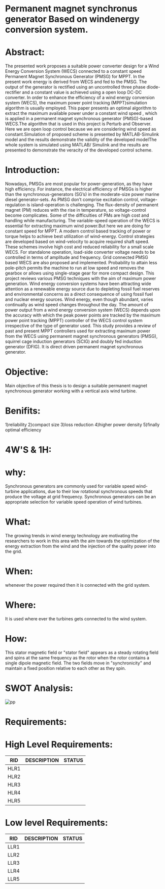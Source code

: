 # Permanent magnet synchronus generator Based on windenergy conversion system.

# Abstract:
The presented work proposes a suitable power converter design for a Wind Energy Conversion System (WECS) connected to a constant speed Permanent Magnet Synchronous Generator (PMSG) for MPPT. In the present work energy is derived from WECS and fed to the PMSG. The output of the generator is rectified using an uncontrolled three phase diode-rectifier and a constant value is achieved using a open loop DC-DC converter. In order to enhance the efficiency of a wind energy conversion system (WECS), the maximum power point tracking (MPPT)simulation algorithm is usually employed. This paper presents an optimal algorithm to extract the maximum available power under a constant wind speed , which is applied in a permanent magnet synchronous generator (PMSG)-based WECS.The algorithm that is used in this project is Perturb and Observer. Here we are open loop control because we are considering wind speed as constant.Simulation of proposed scheme is presented by MATLAB-Simulink model and the results demonstrate the validity of the developed modelThe whole system is simulated using MATLAB/ Simulink and the results are presented to demonstrate the veracity of the developed control scheme.

# Introduction:
Nowadays, PMSGs are most popular for power-generation, as they have high efficiency. For instance, the electrical efficiency of PMSGs is higher than the synchronous-generators (SG’s) in the moderate-size power marine diesel generator-sets. As PMSG don’t comprise excitation control, voltage-regulation is island-operation is challenging. The flux-density of permanent magnet (PM) reduces with the rise in temperature, so voltage-control become complicates. Some of the difficulties of PMs are high cost and handling while manufacturing. The variable-speed operation of the WECS is essential for extracting maximum wind power.But here we are doing for constant speed for MPPT. A modern control based tracking of power or torque helps to achieve best utilization of wind-energy. Control strategies are developed based on wind-velocity to acquire required shaft speed. These schemes involve high cost and reduced reliability for a small scale WECS. For standalone operation, load-side converter voltage needs to be controlled in terms of amplitude and frequency. Grid connected PMSG based WECS are also proposed and implemented. Probability to attain less pole-pitch permits the machine to run at low speed and removes the gearbox or allows using single-stage gear for more compact design. This project reviews various PMSG techniques with the aim of maximum power
generation.
Wind energy conversion systems have been attracting wide attention as a renewable energy source due to depleting fossil fuel reserves and environmental concerns as a direct consequence of using fossil fuel and nuclear energy sources. Wind energy, even though abundant, varies continually as wind speed changes throughout the day. The amount of power output from a wind energy conversion system (WECS) depends upon the accuracy with which the peak power points are tracked by the maximum power point tracking (MPPT) controller of the WECS control system irrespective of the type of generator used. This study provides a review of past and present MPPT controllers used for extracting maximum power from the WECS using permanent magnet synchronous generators (PMSG), squirrel cage induction generators (SCIG) and doubly fed induction generator (DFIG). It is direct driven permanent magnet synchronous generator.

# Objective:

Main objective of this thesis is to design a suitable permanent magnet synchronous generator working with a vertical axis wind turbine.

# Benifits:

1)reliability
2)compact size
3)loss reduction
4)higher power density 
5)finally optimal efficiency

# 4W'S & 1H:

# why:

Synchronous generators are commonly used for variable speed wind-turbine applications, due to their low rotational synchronous speeds that produce the voltage at grid frequency. Synchronous generators can be an appropriate selection for variable speed operation of wind turbines.

# What:

The growing trends in wind energy technology are motivating the researchers to work in this area with the aim towards the optimization of the energy extraction from the wind and the injection of the quality power into the grid.

# When:

whenever the power required then it is connected with the grid system.

# Where:
It is used where ever the turbines gets connected to the wind system.

# How:
This stator magnetic field or "stator field" appears as a steady rotating field and spins at the same frequency as the rotor when the rotor contains a single dipole magnetic field. The two fields move in "synchronicity" and maintain a fixed position relative to each other as they spin.

# SWOT Analysis:

![pp](https://user-images.githubusercontent.com/93932674/160075246-f4aa72a8-0eec-4213-900a-717d5171124d.jpg)

# Requirements:
# High Level Requirements:

| RID | DESCRIPTION | STATUS |
|:--:|:--------:|:----:|
|HLR1|||
|HLR2|||
|HLR3|||
|HLR4|||
|HLR5|||

# Low level Requirements:

| RID | DESCRIPTION | STATUS |
|:--:|:--------:|:----:|
|LLR1|||
|LLR2|||
|LLR3|||
|LLR4|||
|LLR5|||








